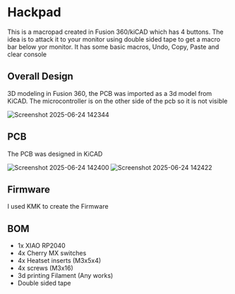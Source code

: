 # Hackpad
This is a macropad created in Fusion 360/kiCAD which has 4 buttons. The idea is to attack it to your monitor using double sided tape to get a macro bar below yor monitor. It has some basic macros, Undo, Copy, Paste and clear console

## Overall Design
3D modeling in Fusion 360, the PCB was imported as a 3d model from KiCAD. The microcontroller is on the other side of the pcb so it is not visible
 
![Screenshot 2025-06-24 142344](https://github.com/user-attachments/assets/0522135d-4e5b-4b99-a5af-5bb0bd900021)

## PCB
The PCB was designed in KiCAD
 
![Screenshot 2025-06-24 142400](https://github.com/user-attachments/assets/dce738e6-6d1b-44e7-ab8e-0aaed00fc92d)
![Screenshot 2025-06-24 142422](https://github.com/user-attachments/assets/0a13ac28-6152-4af2-b578-50b16db7be9a)

## Firmware
I used KMK to create the Firmware

## BOM
- 1x XIAO RP2040 
- 4x Cherry MX switches
- 4x Heatset inserts (M3x5x4)
- 4x screws (M3x16)
- 3d printing Filament (Any works)
- Double sided tape

